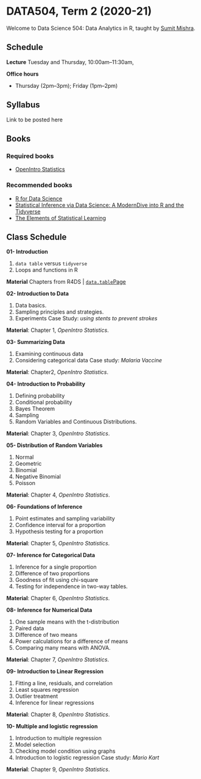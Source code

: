 # DATA504, Term 2 (2020-21)

Welcome to Data Science 504: Data Analytics in R, taught by [Sumit Mishra](https://sites.google.com/site/mishrasumitr/home).

## Schedule

**Lecture** Tuesday and Thursday, 10:00am–11:30am, 


**Office hours**

- Thursday (2pm–3pm); Friday (1pm–2pm)


## Syllabus

Link to be posted here

## Books

### Required books

- [OpenIntro Statistics](https://leanpub.com/openintro-statistics/)

### Recommended books

- [R for Data Science](https://r4ds.had.co.nz/)
- [Statistical Inference via Data Science: A ModernDive into R and the Tidyverse](https://moderndive.netlify.app/)
- [The Elements of Statistical Learning](http://web.stanford.edu/~hastie/ElemStatLearn/)

## Class Schedule

**01- Introduction**

1. `data table` versus `tidyverse`
2. Loops and functions in R

**Material** Chapters from R4DS | [`data.table`Page](https://cloud.r-project.org/web/packages/data.table/vignettes/datatable-intro.html)

**02- Introduction to Data**

1. Data basics.
2. Sampling principles and strategies.
3. Experiments
Case Study: *using stents to prevent strokes*

**Material**: Chapter 1, *OpenIntro Statistics*.

**03- Summarizing Data**

1. Examining continuous data
2. Considering categorical data
Case study: *Malaria Vaccine*

**Material**: Chapter2, *OpenIntro Statistics*. 

**04- Introduction to Probability**

1. Defining probability
2. Conditional probability
3. Bayes Theorem
4. Sampling
5. Random Variables and Continuous Distributions.

**Material**: Chapter 3, *OpenIntro Statistics*.

**05- Distribution of Random Variables**

1. Normal
2. Geometric
3. Binomial
4. Negative Binomial
5. Poisson

**Material**: Chapter 4, *OpenIntro Statistics*.

**06- Foundations of Inference**

1. Point estimates and sampling variability
2. Confidence interval for a proportion
3. Hypothesis testing for a proportion

**Material**: Chapter 5, *OpenIntro Statistics*.

**07- Inference for Categorical Data**

1. Inference for a single proportion
2. Difference of two proportions
3. Goodness of fit using chi-square
4. Testing for independence in two-way tables.

**Material**: Chapter 6, *OpenIntro Statistics*.

**08- Inference for Numerical Data**

1. One sample means with the t-distribution
2. Paired data
3. Difference of two means
4. Power calculations for a difference of means
5. Comparing many means with ANOVA.

**Material**: Chapter 7, *OpenIntro Statistics*.

**09- Introduction to Linear Regression**

1. Fitting a line, residuals, and correlation
2. Least squares regression
3. Outlier treatment
4. Inference for linear regressions

**Material**: Chapter 8, *OpenIntro Statistics*.

**10- Multiple and logistic regression**

1. Introduction to multiple regression
2. Model selection
3. Checking model condition using graphs 
4. Introduction to logistic regression
Case study: *Mario Kart*

**Material**: Chapter 9, *OpenIntro Statistics*.
